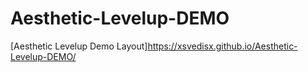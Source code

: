 # Aesthetic-Levelup-DEMO
[Aesthetic Levelup Demo Layout]https://xsvedisx.github.io/Aesthetic-Levelup-DEMO/
